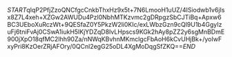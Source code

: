 $START$qIqP2PfjZzoQNCfgcCnkbThxHz9x5t+7N6LmooH1uUZ/4ISiodwb1v6jIsx8Z7L4xeh+XZGw2AWUDu4Pzl0NbhMTKzvmc2gDRpgzSbCJTiBq+Apxw6BC3UEboXuRczWt+9QESfaZ0Y5PkzW2li0KIc/exLWbzGzn9cQl9U1b4GgyIzuFj6tniFvAj0CSwA1iukH5lKjYDZqD8IvLHpscs9KGk2hAy8pZZ2y6sgMnBDmE900jXpO18qfMC2Ihh90Za/nNWqKBvhnMKmclgcFbAoH6kCvUHjBk+/yoIwFxyPri8KzOerZRjAFOry/0QCnl2egG25oDL4XgMoDqgSfZKQ==$END$